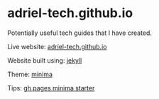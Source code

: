 # adriel-tech.github.io

Potentially useful tech guides that I have created. 

Live website:
[adriel-tech.github.io](https://adriel-tech.github.io)

Website built using:
[jekyll](https://github.com/jekyll/jekyll)

Theme:
[minima](https://github.com/jekyll/minima)

Tips:
[gh pages minima starter](https://github.com/jsanz/gh-pages-minima-starter)
